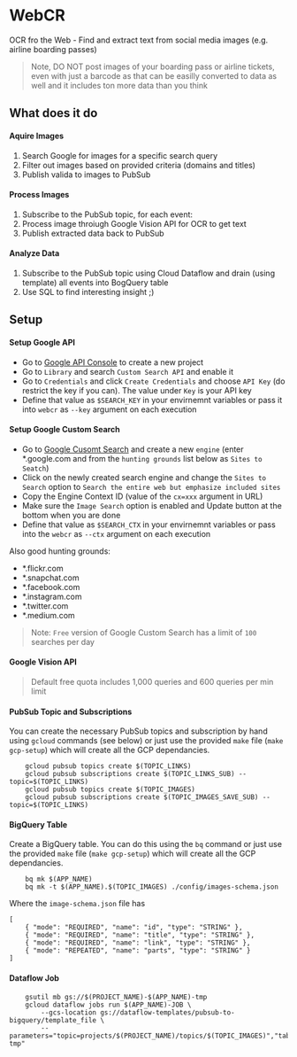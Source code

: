 # WebCR

OCR fro the Web - Find and extract text from social media images (e.g. airline boarding passes)

> Note, DO NOT post images of your boarding pass or airline tickets, even with just a barcode as that can be easilly converted to data as well and it includes ton more data than you think

## What does it do

#### Aquire Images

1. Search Google for images for a specific search query
2. Filter out images based on provided criteria (domains and titles)
2. Publish valida to images to PubSub

#### Process Images

1. Subscribe to the PubSub topic, for each event:
2. Process image throiugh Google Vision API for OCR to get text
3. Publish extracted data back to PubSub 
 
#### Analyze Data

1. Subscribe to the PubSub topic using Cloud Dataflow and drain (using template) all events into BogQuery table
2. Use SQL to find interesting insight ;)

## Setup 

#### Setup Google API

* Go to [Google API Console](https://console.developers.google.com/) to create a new project
* Go to `Library` and search `Custom Search API` and enable it
* Go to `Credentials` and click `Create Credentials` and choose `API Key` (do restrict the key if you can). The value under `Key` is your API key
* Define that value as `$SEARCH_KEY` in your envirnemnt variables or pass it into `webcr`  as `--key` argument on each execution

#### Setup Google Custom Search

* Go to [Google Cusomt Search](https://cse.google.com/cse/all) and create a new `engine` (enter *.google.com and from the `hunting grounds` list below as `Sites to Seatch`)
* Click on the newly created search engine and change the `Sites to Search` option to `Search the entire web but emphasize included sites`
* Copy the Engine Context ID (value of the `cx=xxx` argument in URL)
* Make sure the `Image Search` option is enabled and Update button at the bottom when you are done
* Define that value as `$SEARCH_CTX` in your envirnemnt variables or pass into the `webcr` as `--ctx` argument on each execution

Also good hunting grounds:

* *.flickr.com
* *.snapchat.com
* *.facebook.com
* *.instagram.com
* *.twitter.com
* *.medium.com

> Note: `Free` version of Google Custom Search has a limit of `100` searches per day



#### Google Vision API

> Default free quota includes 1,000 queries and 600 queries per min limit

#### PubSub Topic and Subscriptions 

You can create the necessary PubSub topics and subscription by hand using `gcloud` commands (see below) or just use the provided `make` file (`make gcp-setup`) which will create all the GCP dependancies.

```
	gcloud pubsub topics create $(TOPIC_LINKS)
	gcloud pubsub subscriptions create $(TOPIC_LINKS_SUB) --topic=$(TOPIC_LINKS)
	gcloud pubsub topics create $(TOPIC_IMAGES)
	gcloud pubsub subscriptions create $(TOPIC_IMAGES_SAVE_SUB) --topic=$(TOPIC_LINKS)
```

#### BigQuery Table

Create a BigQuery table. You can do this using the `bq` command or just use the provided `make` file (`make gcp-setup`) which will create all the GCP dependancies.

```
	bq mk $(APP_NAME)
	bq mk -t $(APP_NAME).$(TOPIC_IMAGES) ./config/images-schema.json 
```

Where the `image-schema.json` file has

```
[
    { "mode": "REQUIRED", "name": "id", "type": "STRING" }, 
    { "mode": "REQUIRED", "name": "title", "type": "STRING" }, 
    { "mode": "REQUIRED", "name": "link", "type": "STRING" }, 
    { "mode": "REPEATED", "name": "parts", "type": "STRING" }
]
```

#### Dataflow Job

```
	gsutil mb gs://$(PROJECT_NAME)-$(APP_NAME)-tmp
	gcloud dataflow jobs run $(APP_NAME)-JOB \
		--gcs-location gs://dataflow-templates/pubsub-to-bigquery/template_file \
		--parameters="topic=projects/$(PROJECT_NAME)/topics/$(TOPIC_IMAGES)","table=$(PROJECT_NAME):$(APP_NAME).$(TOPIC_IMAGES)","stagingLocation=gs://$(PROJECT_NAME)-$(APP_NAME)-tmp"
```
